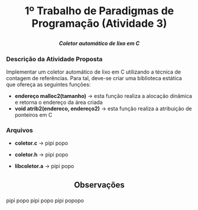 # <p align="center">1º Trabalho de Paradigmas de Programação (Atividade 3) </p>
<h5 align="center"><strong>Coletor automático de lixo em C</strong></h5>

### Descrição da Atividade Proposta
Implementar um coletor automático de lixo em C utilizando a técnica de contagem de referências. Para tal, deve-se criar uma biblioteca estática que ofereça as seguintes funções:
 
- **endereço malloc2(tamanho)** → esta função realiza a alocação dinâmica e retorna o endereço da área criada
- **void atrib2(endereco, endereço2)** → esta função realiza a atribuição de ponteiros em C

### Arquivos
- **coletor.c** → pipi popo

- **coletor.h** → pipi popo

- **libcoletor.a** → pipi popo

##

## <p align="center">Observações</p>
pipi popo pipi popo pipi popopo
